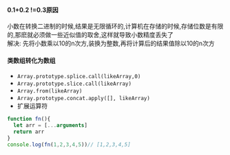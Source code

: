 #### 0.1+0.2 !=0.3原因
小数在转换二进制的时候,结果是无限循环的,计算机在存储的时候,存储位数是有限的,那麽就必须做一些近似值的取舍,这样就导致小数精度丢失了  
解决: 先将小数乘以10的n次方,装换为整数,再将计算后的结果值除以10的n次方
#### 类数组转化为数组
- `Array.prototype.splice.call(likeArray,0)`
- `Array.prototype.slice.call(likeArray)`
- `Array.from(likeArray)`
- `Array.prototype.concat.apply([], likeArray)`
- 扩展运算符
```js
function fn(){
  let arr = [...arguments]
  return arr
}
console.log(fn(1,2,3,4,5))// [1,2,3,4,5]
```